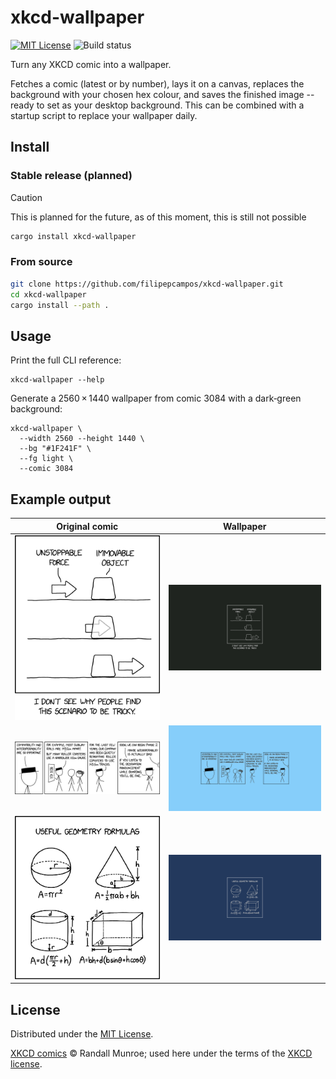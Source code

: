 # xkcd-wallpaper

[![MIT License](https://img.shields.io/github/license/filipepcampos/xkcd-wallpaper)](LICENSE)
![Build status](https://img.shields.io/github/actions/workflow/status/filipepcampos/xkcd-wallpaper/rust.yml)

Turn any XKCD comic into a wallpaper.

Fetches a comic (latest or by number), lays it on a canvas, replaces the background with your chosen hex colour, and saves the finished image -- ready to set as your desktop background. This can be combined with a startup script to replace your wallpaper daily.


## Install

### Stable release (planned)
> [!CAUTION]
> This is planned for the future, as of this moment, this is still not possible

```bash
cargo install xkcd-wallpaper
```

### From source

```sh
git clone https://github.com/filipepcampos/xkcd-wallpaper.git
cd xkcd-wallpaper
cargo install --path .
```

## Usage

Print the full CLI reference:

```
xkcd-wallpaper --help
```

Generate a 2560 × 1440 wallpaper from comic 3084 with a dark‑green background:

```
xkcd-wallpaper \
  --width 2560 --height 1440 \
  --bg "#1F241F" \
  --fg light \
  --comic 3084
```

## Example output

Original comic             |  Wallpaper |
:-------------------------:|:-------------------------:|
![Original commit](example/comic_1.png)  |  ![Wallpaper](example/wallpaper_1.png) |
![Original commit](example/comic_2.png)  |  ![Wallpaper](example/wallpaper_2.png) |
![Original commit](example/comic_3.png)  |  ![Wallpaper](example/wallpaper_3.png) |


## License

Distributed under the [MIT License](LICENSE). 

[XKCD comics](https://xkcd.com) © Randall Munroe; used here under the terms of the [XKCD license](https://xkcd.com/license.html).
